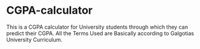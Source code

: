 # CGPA-calculator
This is a CGPA calculator for University students through which they can predict their CGPA. All the Terms Used are Basically according to Galgotias University Curriculum.
